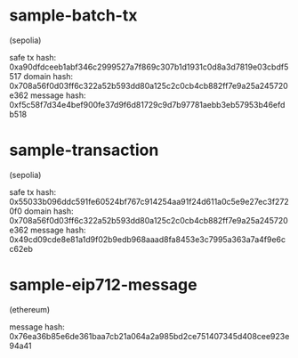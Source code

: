 # sample-batch-tx

(sepolia)

safe tx hash: 0xa90dfdceeb1abf346c2999527a7f869c307b1d1931c0d8a3d7819e03cbdf5517
domain hash: 0x708a56f0d03ff6c322a52b593dd80a125c2c0cb4cb882ff7e9a25a245720e362
message hash: 0xf5c58f7d34e4bef900fe37d9f6d81729c9d7b97781aebb3eb57953b46efdb518

# sample-transaction

(sepolia)

safe tx hash: 0x55033b096ddc591fe60524bf767c914254aa91f24d611a0c5e9e27ec3f2720f0
domain hash: 0x708a56f0d03ff6c322a52b593dd80a125c2c0cb4cb882ff7e9a25a245720e362
message hash: 0x49cd09cde8e81a1d9f02b9edb968aaad8fa8453e3c7995a363a7a4f9e6cc62eb

# sample-eip712-message

(ethereum)

message hash: 0x76ea36b85e6de361baa7cb21a064a2a985bd2ce751407345d408cee923e94a41